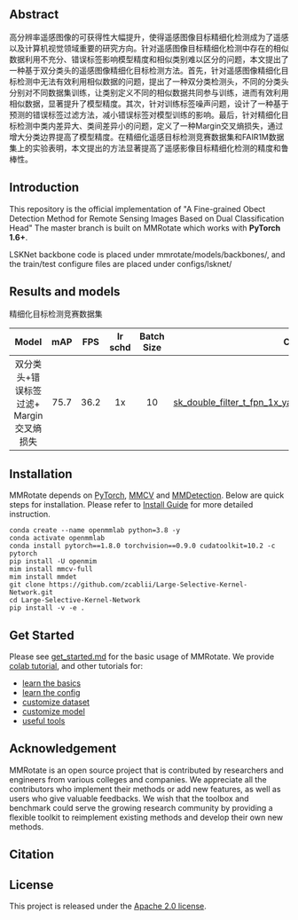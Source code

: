 ## Abstract

高分辨率遥感图像的可获得性大幅提升，使得遥感图像目标精细化检测成为了遥感以及计算机视觉领域重要的研究方向。针对遥感图像目标精细化检测中存在的相似数据利用不充分、错误标签影响模型精度和相似类别难以区分的问题，本文提出了一种基于双分类头的遥感图像精细化目标检测方法。首先，针对遥感图像精细化目标检测中无法有效利用相似数据的问题，提出了一种双分类检测头，不同的分类头分别对不同数据集训练，让类别定义不同的相似数据共同参与训练，进而有效利用相似数据，显著提升了模型精度。其次，针对训练标签噪声问题，设计了一种基于预测的错误标签过滤方法，减小错误标签对模型训练的影响。最后，针对精细化目标检测中类内差异大、类间差异小的问题，定义了一种Margin交叉熵损失，通过增大分类边界提高了模型精度。在精细化遥感目标检测竞赛数据集和FAIR1M数据集上的实验表明，本文提出的方法显著提高了遥感影像目标精细化检测的精度和鲁棒性。

## Introduction

This repository is the official implementation of "A Fine-grained Obect Detection Method for Remote Sensing Images Based on Dual Classification Head" 
The master branch is built on MMRotate which works with **PyTorch 1.6+**.

LSKNet backbone code is placed under mmrotate/models/backbones/, and the train/test configure files are placed under configs/lsknet/ 


## Results and models


精细化目标检测竞赛数据集

|                           Model                            |  mAP  | FPS | lr schd | Batch Size |                                   Configs                                    |                                                               Download                                                               |     note     |
| :--------------------------------------------------------: | :---: | :---: | :-----: | :--------: | :--------------------------------------------------------------------------: | :----------------------------------------------------------------------------------------------------------------------------------: | :----------: |
|                  双分类头+错误标签过滤+ Margin交叉熵损失                   | 75.7 | 36.2  |   1x    |    10    |     [sk_double_filter_t_fpn_1x_yami_le90_fp16_r75_classblance6](./configs/lsknet/lsk_double_filter_t_fpn_1x_yami_le90_fp16_r75_classblance6.py)  | [model] | [log]|  |
   



## Installation

MMRotate depends on [PyTorch](https://pytorch.org/), [MMCV](https://github.com/open-mmlab/mmcv) and [MMDetection](https://github.com/open-mmlab/mmdetection).
Below are quick steps for installation.
Please refer to [Install Guide](https://mmrotate.readthedocs.io/en/latest/install.html) for more detailed instruction.

```shell
conda create --name openmmlab python=3.8 -y
conda activate openmmlab
conda install pytorch==1.8.0 torchvision==0.9.0 cudatoolkit=10.2 -c pytorch
pip install -U openmim
mim install mmcv-full
mim install mmdet
git clone https://github.com/zcablii/Large-Selective-Kernel-Network.git
cd Large-Selective-Kernel-Network
pip install -v -e .
```

## Get Started

Please see [get_started.md](docs/en/get_started.md) for the basic usage of MMRotate.
We provide [colab tutorial](demo/MMRotate_Tutorial.ipynb), and other tutorials for:

- [learn the basics](docs/en/intro.md)
- [learn the config](docs/en/tutorials/customize_config.md)
- [customize dataset](docs/en/tutorials/customize_dataset.md)
- [customize model](docs/en/tutorials/customize_models.md)
- [useful tools](docs/en/tutorials/useful_tools.md)





## Acknowledgement

MMRotate is an open source project that is contributed by researchers and engineers from various colleges and companies. We appreciate all the contributors who implement their methods or add new features, as well as users who give valuable feedbacks. We wish that the toolbox and benchmark could serve the growing research community by providing a flexible toolkit to reimplement existing methods and develop their own new methods.

## Citation


## License

This project is released under the [Apache 2.0 license](LICENSE).
